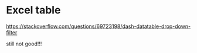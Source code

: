 # Excel table

https://stackoverflow.com/questions/69723198/dash-datatable-drop-down-filter

still not good!!!

